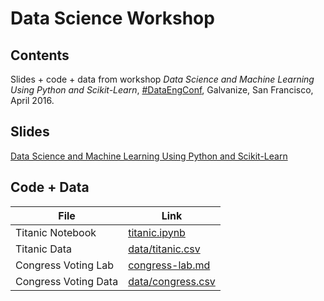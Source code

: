 # Data Science Workshop

## Contents

Slides + code + data from workshop *Data Science and Machine Learning
Using Python and Scikit-Learn*,
[#DataEngConf](http://www.dataengconf.com), Galvanize, San Francisco,
April 2016.

## Slides

[Data Science and Machine Learning Using Python and Scikit-Learn](http://www.slideshare.net/AsimJalis/data-science-and-machine-learning-using-python-and-scikitlearn-60612395)

## Code + Data

File                   |Link
----                   |----
Titanic Notebook       |[titanic.ipynb](titanic.ipynb)
Titanic Data           |[data/titanic.csv](data/titanic.csv)
Congress Voting Lab    |[congress-lab.md](congress-lab.md)
Congress Voting Data   |[data/congress.csv](data/congress.csv)
